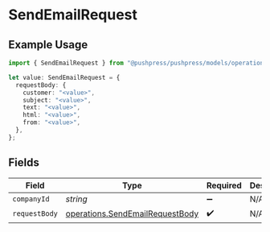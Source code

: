 # SendEmailRequest

## Example Usage

```typescript
import { SendEmailRequest } from "@pushpress/pushpress/models/operations";

let value: SendEmailRequest = {
  requestBody: {
    customer: "<value>",
    subject: "<value>",
    text: "<value>",
    html: "<value>",
    from: "<value>",
  },
};
```

## Fields

| Field                                                                              | Type                                                                               | Required                                                                           | Description                                                                        |
| ---------------------------------------------------------------------------------- | ---------------------------------------------------------------------------------- | ---------------------------------------------------------------------------------- | ---------------------------------------------------------------------------------- |
| `companyId`                                                                        | *string*                                                                           | :heavy_minus_sign:                                                                 | N/A                                                                                |
| `requestBody`                                                                      | [operations.SendEmailRequestBody](../../models/operations/sendemailrequestbody.md) | :heavy_check_mark:                                                                 | N/A                                                                                |